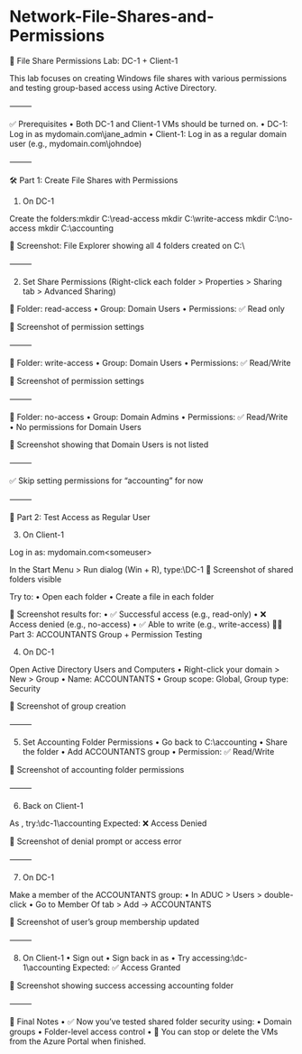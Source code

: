 # Network-File-Shares-and-Permissions
📁 File Share Permissions Lab: DC-1 + Client-1

This lab focuses on creating Windows file shares with various permissions and testing group-based access using Active Directory.

⸻

✅ Prerequisites
	•	Both DC-1 and Client-1 VMs should be turned on.
	•	DC-1: Log in as mydomain.com\jane_admin
	•	Client-1: Log in as a regular domain user (e.g., mydomain.com\johndoe)

⸻

🛠️ Part 1: Create File Shares with Permissions

1. On DC-1

Create the folders:mkdir C:\read-access
mkdir C:\write-access
mkdir C:\no-access
mkdir C:\accounting

📸 Screenshot: File Explorer showing all 4 folders created on C:\

⸻

2. Set Share Permissions (Right-click each folder > Properties > Sharing tab > Advanced Sharing)

📁 Folder: read-access
	•	Group: Domain Users
	•	Permissions: ✅ Read only

📸 Screenshot of permission settings

⸻

📁 Folder: write-access
	•	Group: Domain Users
	•	Permissions: ✅ Read/Write

📸 Screenshot of permission settings

⸻

📁 Folder: no-access
	•	Group: Domain Admins
	•	Permissions: ✅ Read/Write
	•	No permissions for Domain Users

📸 Screenshot showing that Domain Users is not listed

⸻

✅ Skip setting permissions for “accounting” for now

⸻

🧪 Part 2: Test Access as Regular User

3. On Client-1

Log in as: mydomain.com\<someuser>

In the Start Menu > Run dialog (Win + R), type:\\DC-1
📸 Screenshot of shared folders visible

Try to:
	•	Open each folder
	•	Create a file in each folder

📸 Screenshot results for:
	•	✅ Successful access (e.g., read-only)
	•	❌ Access denied (e.g., no-access)
	•	✅ Able to write (e.g., write-access)
 🧑‍💼 Part 3: ACCOUNTANTS Group + Permission Testing

4. On DC-1

Open Active Directory Users and Computers
	•	Right-click your domain > New > Group
	•	Name: ACCOUNTANTS
	•	Group scope: Global, Group type: Security

📸 Screenshot of group creation

⸻

5. Set Accounting Folder Permissions
	•	Go back to C:\accounting
	•	Share the folder
	•	Add ACCOUNTANTS group
	•	Permission: ✅ Read/Write

📸 Screenshot of accounting folder permissions

⸻

6. Back on Client-1

As <someuser>, try:\\dc-1\accounting
Expected: ❌ Access Denied

📸 Screenshot of denial prompt or access error

⸻

7. On DC-1

Make <someuser> a member of the ACCOUNTANTS group:
	•	In ADUC > Users > double-click <someuser>
	•	Go to Member Of tab > Add → ACCOUNTANTS

📸 Screenshot of user’s group membership updated

⸻

8. On Client-1
	•	Sign out
	•	Sign back in as <someuser>
	•	Try accessing:\\dc-1\accounting
Expected: ✅ Access Granted

📸 Screenshot showing success accessing accounting folder

⸻

🧹 Final Notes
	•	✅ Now you’ve tested shared folder security using:
	•	Domain groups
	•	Folder-level access control
	•	📴 You can stop or delete the VMs from the Azure Portal when finished.
